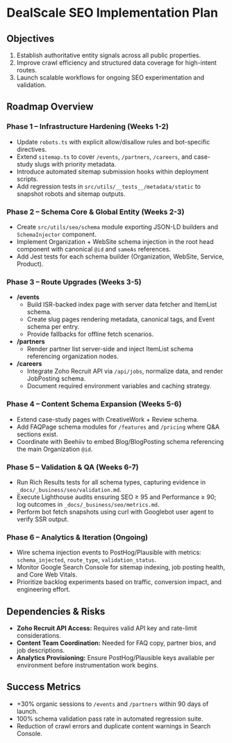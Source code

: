 # DealScale SEO Implementation Plan

## Objectives
1. Establish authoritative entity signals across all public properties.
2. Improve crawl efficiency and structured data coverage for high-intent routes.
3. Launch scalable workflows for ongoing SEO experimentation and validation.

## Roadmap Overview

### Phase 1 – Infrastructure Hardening (Weeks 1-2)
- Update `robots.ts` with explicit allow/disallow rules and bot-specific directives.
- Extend `sitemap.ts` to cover `/events`, `/partners`, `/careers`, and case-study slugs with priority metadata.
- Introduce automated sitemap submission hooks within deployment scripts.
- Add regression tests in `src/utils/__tests__/metadata/static` to snapshot robots and sitemap outputs.

### Phase 2 – Schema Core & Global Entity (Weeks 2-3)
- Create `src/utils/seo/schema` module exporting JSON-LD builders and `SchemaInjector` component.
- Implement Organization + WebSite schema injection in the root head component with canonical `@id` and `sameAs` references.
- Add Jest tests for each schema builder (Organization, WebSite, Service, Product).

### Phase 3 – Route Upgrades (Weeks 3-5)
- **/events**
  - Build ISR-backed index page with server data fetcher and ItemList schema.
  - Create slug pages rendering metadata, canonical tags, and Event schema per entry.
  - Provide fallbacks for offline fetch scenarios.
- **/partners**
  - Render partner list server-side and inject ItemList schema referencing organization nodes.
- **/careers**
  - Integrate Zoho Recruit API via `/api/jobs`, normalize data, and render JobPosting schema.
  - Document required environment variables and caching strategy.

### Phase 4 – Content Schema Expansion (Weeks 5-6)
- Extend case-study pages with CreativeWork + Review schema.
- Add FAQPage schema modules for `/features` and `/pricing` where Q&A sections exist.
- Coordinate with Beehiiv to embed Blog/BlogPosting schema referencing the main Organization `@id`.

### Phase 5 – Validation & QA (Weeks 6-7)
- Run Rich Results tests for all schema types, capturing evidence in `_docs/_business/seo/validation.md`.
- Execute Lighthouse audits ensuring SEO ≥ 95 and Performance ≥ 90; log outcomes in `_docs/_business/seo/metrics.md`.
- Perform bot fetch snapshots using curl with Googlebot user agent to verify SSR output.

### Phase 6 – Analytics & Iteration (Ongoing)
- Wire schema injection events to PostHog/Plausible with metrics: `schema_injected`, `route_type`, `validation_status`.
- Monitor Google Search Console for sitemap indexing, job posting health, and Core Web Vitals.
- Prioritize backlog experiments based on traffic, conversion impact, and engineering effort.

## Dependencies & Risks
- **Zoho Recruit API Access:** Requires valid API key and rate-limit considerations.
- **Content Team Coordination:** Needed for FAQ copy, partner bios, and job descriptions.
- **Analytics Provisioning:** Ensure PostHog/Plausible keys available per environment before instrumentation work begins.

## Success Metrics
- +30% organic sessions to `/events` and `/partners` within 90 days of launch.
- 100% schema validation pass rate in automated regression suite.
- Reduction of crawl errors and duplicate content warnings in Search Console.

